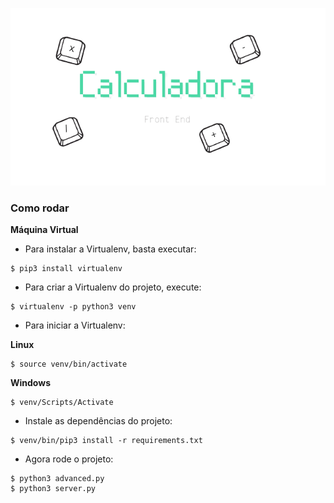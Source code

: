 <p align="center">
  
<img src="https://github.com/Trabalhos-Fatec/Calculadora-FrontEnd/blob/main/Repository%20Images/Calculadora-Banner.png" alt="capa do repositorio">
  
</p>

### Como rodar

**Máquina Virtual**

- Para instalar a Virtualenv, basta executar:

```
$ pip3 install virtualenv
```

- Para criar a Virtualenv do projeto, execute:

```
$ virtualenv -p python3 venv
```

- Para iniciar a Virtualenv:

**Linux**

```
$ source venv/bin/activate
```

**Windows**

```
$ venv/Scripts/Activate
```


- Instale as dependências do projeto:
```
$ venv/bin/pip3 install -r requirements.txt
```

- Agora rode o projeto:
```
$ python3 advanced.py
$ python3 server.py
```
